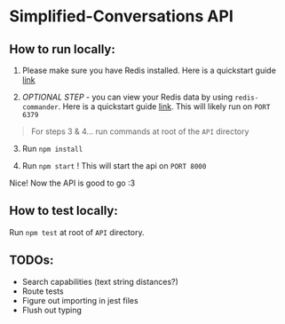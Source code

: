 # Simplified-Conversations API

## How to run locally:
1. Please make sure you have Redis installed. Here is a quickstart guide [link](https://redis.io/topics/quickstart)

2. *OPTIONAL STEP* - you can view your Redis data by using `redis-commander`. Here is a quickstart guide [link](https://www.npmjs.com/package/redis-commander). This will likely run on `PORT 6379`

> For steps 3 & 4... run commands at root of the `API` directory
3. Run `npm install`

4. Run `npm start` ! This will start the api on `PORT 8000`

Nice! Now the API is good to go :3

## How to test locally:
Run `npm test` at root of `API` directory.

## TODOs:
* Search capabilities (text string distances?)
* Route tests
* Figure out importing in jest files
* Flush out typing